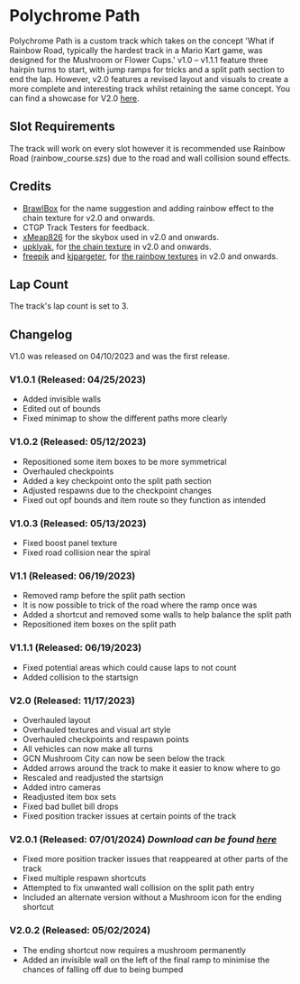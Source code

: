 # Polychrome Path
Polychrome Path is a custom track which takes on the concept 'What if Rainbow Road, typically the hardest track in a Mario Kart game, was designed for the Mushroom or Flower Cups.' v1.0 – v1.1.1 feature three hairpin turns to start, with jump ramps for tricks and a split path section to end the lap. However, v2.0 features a revised layout and visuals to create a more complete and interesting track whilst retaining the same concept. You can find a showcase for V2.0 [here](https://www.youtube.com/watch?v=tAdQ6FJ_5zQ&t=37s).
## Slot Requirements
The track will work on every slot however it is recommended use Rainbow Road (rainbow_course.szs) due to the road and wall collision sound effects.
## Credits
- [BrawlBox](https://wiki.tockdom.com/wiki/Brawlboxgaming) for the name suggestion and adding rainbow effect to the chain texture for v2.0 and onwards.
- CTGP Track Testers for feedback.
- [xMeap826](https://www.youtube.com/c/xMeap826) for the skybox used in v2.0 and onwards.
- [upklyak](https://freepik.com/author/upklyak), for [the chain texture](https://freepik.com/free-vector/metal-chain-with-whole-break-steel-chrome-links_9292944.htm) in v2.0 and onwards.
- [freepik](https://freepik.com/author/freepik) and [kjpargeter](https://freepik.com/author/kjpargeter), for [the rain](https://freepik.com/free-vector/watercolor-rainbow-background_29726842.htm)[bow textures](https://freepik.com/free-vector/abstract-hologram-gradient-background_4350032.htm) in v2.0 and onwards.
## Lap Count
The track's lap count is set to 3.
## Changelog
V1.0 was released on 04/10/2023 and was the first release.
### V1.0.1 (Released: 04/25/2023)
- Added invisible walls
- Edited out of bounds
- Fixed minimap to show the different paths more clearly
### V1.0.2 (Released: 05/12/2023)
- Repositioned some item boxes to be more symmetrical
- Overhauled checkpoints
- Added a key checkpoint onto the split path section
- Adjusted respawns due to the checkpoint changes
- Fixed out opf bounds and item route so they function as intended
### V1.0.3 (Released: 05/13/2023)
- Fixed boost panel texture
- Fixed road collision near the spiral
### V1.1 (Released: 06/19/2023)
- Removed ramp before the split path section
- It is now possible to trick of the road where the ramp once was
- Added a shortcut and removed some walls to help balance the split path
- Repositioned item boxes on the split path
### V1.1.1 (Released: 06/19/2023)
- Fixed potential areas which could cause laps to not count
- Added collision to the startsign
### V2.0 (Released: 11/17/2023)
- Overhauled layout
- Overhauled textures and visual art style
- Overhauled checkpoints and respawn points
- All vehicles can now make all turns
- GCN Mushroom City can now be seen below the track
- Added arrows around the track to make it easier to know where to go
- Rescaled and readjusted the startsign
- Added intro cameras
- Readjusted item box sets
- Fixed bad bullet bill drops
- Fixed position tracker issues at certain points of the track
### V2.0.1 (Released: 07/01/2024) _Download can be found [here](https://drive.google.com/uc?id=1W1IvUq9v8TXgJJ14PEvawMgYjtS4PlvU&export=download)_
- Fixed more position tracker issues that reappeared at other parts of the track
- Fixed multiple respawn shortcuts
- Attempted to fix unwanted wall collision on the split path entry
- Included an alternate version without a Mushroom icon for the ending shortcut
### V2.0.2 (Released: 05/02/2024)
- The ending shortcut now requires a mushroom permanently
- Added an invisible wall on the left of the final ramp to minimise the chances of falling off due to being bumped
